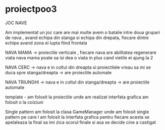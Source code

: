 # proiectpoo3
JOC NAVE 

Am implementat un joc care are mai multe avem o batalie intre doua grupari de nava , avand echipa din stanga si echipa din drepata, fiecare dintre echipe avand zona ei lupta fiind frontala 

NAVA MAMA -> proiectile verticale , fiecare nava are abilitatea regenerare viata nava mama poate sa isi dea o viata in plus cand vietile ei ajung la 2

NAVA CERC -> nava e in coltul din dreapta si proiectilele vreau sa mi se duca spre stanga/dreapta
	-> are proiectile automate
	  

NAVA TRIUNGHI -> nava e in coltul din stanga/dreapta
		-> are proiectile automate 


template - am folosit la proiectile unde am realizat interfata grafica am folosit o la coiziuni 

Single pattern am folosit la clasa GameManager unde am folosit single pattern pe care l am folosit la interfata grafica pentru fiecare acesta se apelaleaza la final sa imi zica scorul finale si asa se decide cine a castigat



